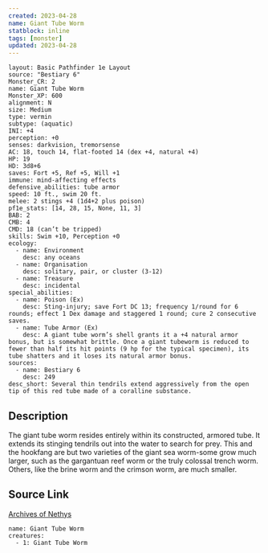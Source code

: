 ```yaml
---
created: 2023-04-28
name: Giant Tube Worm
statblock: inline
tags: [monster]
updated: 2023-04-28
---
```

```statblock
layout: Basic Pathfinder 1e Layout
source: "Bestiary 6"
Monster_CR: 2
name: Giant Tube Worm
Monster_XP: 600
alignment: N
size: Medium
type: vermin
subtype: (aquatic)
INI: +4
perception: +0
senses: darkvision, tremorsense
AC: 18, touch 14, flat-footed 14 (dex +4, natural +4)
HP: 19
HD: 3d8+6
saves: Fort +5, Ref +5, Will +1
immune: mind-affecting effects
defensive_abilities: tube armor
speed: 10 ft., swim 20 ft.
melee: 2 stings +4 (1d4+2 plus poison)
pf1e_stats: [14, 28, 15, None, 11, 3]
BAB: 2
CMB: 4
CMD: 18 (can’t be tripped)
skills: Swim +10, Perception +0
ecology:
  - name: Environment
    desc: any oceans
  - name: Organisation
    desc: solitary, pair, or cluster (3-12)
  - name: Treasure
    desc: incidental
special_abilities:
  - name: Poison (Ex)
    desc: Sting-injury; save Fort DC 13; frequency 1/round for 6 rounds; effect 1 Dex damage and staggered 1 round; cure 2 consecutive saves.
  - name: Tube Armor (Ex)
    desc: A giant tube worm’s shell grants it a +4 natural armor bonus, but is somewhat brittle. Once a giant tubeworm is reduced to fewer than half its hit points (9 hp for the typical specimen), its tube shatters and it loses its natural armor bonus.
sources:
  - name: Bestiary 6
    desc: 249
desc_short: Several thin tendrils extend aggressively from the open tip of this red tube made of a coralline substance.
```
## Description
The giant tube worm resides entirely within its constructed, armored tube. It extends its stinging tendrils out into the water to search for prey. This and the hookfang are but two varieties of the giant sea worm-some grow much larger, such as the gargantuan reef worm or the truly colossal trench worm. Others, like the brine worm and the crimson worm, are much smaller.
## Source Link
[Archives of Nethys](https://aonprd.com/MonsterDisplay.aspx?ItemName=Giant%20Tube%20Worm)
```encounter-table
name: Giant Tube Worm
creatures:
  - 1: Giant Tube Worm
```
